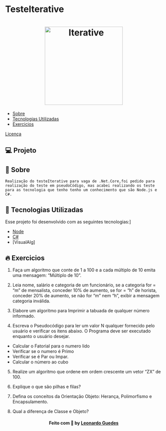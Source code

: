 # TesteIterative

<h1 align="center">
    <img alt="Iterative" title="Iterative" src="LogoIterative.svg" width="250px" />
</h1>

<p align="center">  
 
 - [Sobre](#sobre)
 - [Tecnologias Utilizadas](#tecnologias-utilizadas)
 - [Exercicios](#exercicios)

 <a href="#memo-licença">Licença</a>
 </p>

 ## 💻 Projeto
<a id="sobre"></a>
## :rocket: Sobre
    Realização do testeIterative para vaga de .Net.Core,foi pedido para realização do teste em pseudoCódigo, mas acabei realizando os teste para as tecnologia que tenho tenho um conhecimento que são Node.js e C#.

## :rocket: Tecnologias Utilizadas
Esse projeto foi desenvolvido com as seguintes tecnologias:]
- [Node](https://nodejs.org/en/)
- [C#](https://www.learncs.org/)
- [VisualAlg]

## :fire: Exercicios
1) Faça um algoritmo que conte de 1 a 100 e a cada múltiplo de 10 emita uma mensagem: “Múltiplo de 10”. 

2) Leia nome, salário e categoria de um funcionário, se a categoria for = “m” de mensalista, conceder 10% de aumento, se for = “h” de horista, conceder 20% de aumento, se não for “m” nem “h”, exibir a mensagem categoria inválida. 

3) Elabore um algoritmo  para Imprimir a tabuada de qualquer número informado.

4) Escreva o Pseudocódigo para ler um valor N qualquer fornecido pelo usuário e verificar os itens abaixo.  O Programa deve ser executado enquanto o usuário desejar. 

- Calcular o Fatorial para o numero lido
- Verificar se o numero é Primo
- Verificar se é Par ou Impar.
- Calcular o número ao cubo

5) Realize um algoritmo que ordene em ordem crescente um vetor “ZX” de 100.

6) Explique o que são pilhas e filas? 

7) Defina os conceitos da Orientação Objeto: Herança, Polimorfismo e Encapsulamento.

8) Qual a diferença de Classe e Objeto? 

<h4 align="center">
    Feito com 💜 by <a href="https://www.linkedin.com/in/leonardo-guedes-95a016108/" target="_blank">Leonardo Guedes</a>
</h4>